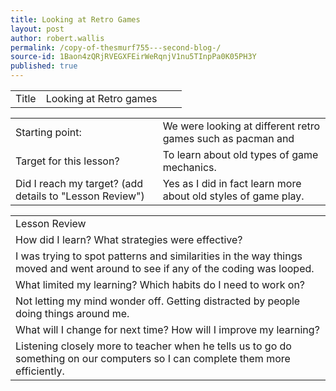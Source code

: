 ```yaml
---
title: Looking at Retro Games
layout: post
author: robert.wallis
permalink: /copy-of-thesmurf755---second-blog-/
source-id: 1Baon4zQRjRVEGXFEirWeRqnjV1nu5TInpPa0K05PH3Y
published: true
---
```

<table>
  <tr>
    <td>Title</td>
    <td>Looking at Retro games</td>
    <td></td>
    <td></td>
  </tr>
</table>


<table>
  <tr>
    <td>Starting point:</td>
    <td>We were looking at different retro games such as pacman and </td>
  </tr>
  <tr>
    <td>Target for this lesson?</td>
    <td>To learn about old types of game mechanics.</td>
  </tr>
  <tr>
    <td>Did I reach my target? 
(add details to "Lesson Review")</td>
    <td>Yes as I did in fact learn more about old styles of game play.</td>
  </tr>
</table>


<table>
  <tr>
    <td>Lesson Review</td>
  </tr>
  <tr>
    <td>How did I learn? What strategies were effective? </td>
  </tr>
  <tr>
    <td>I was trying to spot patterns and similarities  in the way things moved and went around to see if any of the coding was looped.
 </td>
  </tr>
  <tr>
    <td>What limited my learning? Which habits do I need to work on? </td>
  </tr>
  <tr>
    <td>Not letting my mind wonder off. Getting distracted by people doing things around me.</td>
  </tr>
  <tr>
    <td>What will I change for next time? How will I improve my learning?</td>
  </tr>
  <tr>
    <td>Listening closely more to teacher when he tells us to go do something on our computers so I can complete them more efficiently. </td>
  </tr>
</table>



